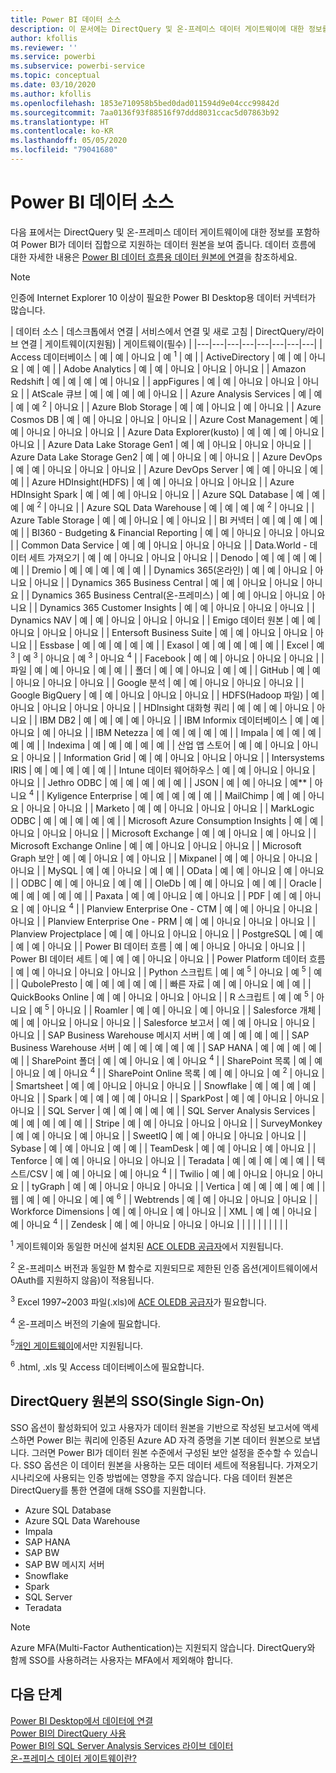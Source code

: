 ```yaml
---
title: Power BI 데이터 소스
description: 이 문서에는 DirectQuery 및 온-프레미스 데이터 게이트웨이에 대한 정보를 포함하여 Power BI에서 지원하는 데이터 원본이 나열되어 있습니다.
author: kfollis
ms.reviewer: ''
ms.service: powerbi
ms.subservice: powerbi-service
ms.topic: conceptual
ms.date: 03/10/2020
ms.author: kfollis
ms.openlocfilehash: 1853e710958b5bed0dad011594d9e04ccc99842d
ms.sourcegitcommit: 7aa0136f93f88516f97ddd8031ccac5d07863b92
ms.translationtype: HT
ms.contentlocale: ko-KR
ms.lasthandoff: 05/05/2020
ms.locfileid: "79041680"
---
```

# <a name="power-bi-data-sources"></a>Power BI 데이터 소스

다음 표에서는 DirectQuery 및 온-프레미스 데이터 게이트웨이에 대한 정보를 포함하여 Power BI가 데이터 집합으로 지원하는 데이터 원본을 보여 줍니다. 데이터 흐름에 대한 자세한 내용은 [Power BI 데이터 흐름용 데이터 원본에 연결](service-dataflows-data-sources.md)을 참조하세요.

> [!NOTE]
> 인증에 Internet Explorer 10 이상이 필요한 Power BI Desktop용 데이터 커넥터가 많습니다. 


| 데이터 소스 | 데스크톱에서 연결 | 서비스에서 연결 및 새로 고침 | DirectQuery/라이브 연결 | 게이트웨이(지원됨) | 게이트웨이(필수) |
|---|---|---|---|---|---|---|---|
| Access 데이터베이스 | 예 | 예 | 아니요 | 예 <sup>1</sup> | 예 |
| ActiveDirectory | 예 | 예 | 아니요 | 예 | 예 |
| Adobe Analytics | 예 | 예 | 아니요 | 아니요 | 아니요 |
| Amazon Redshift | 예 | 예 | 예 | 예 | 아니요 |
| appFigures | 예 | 예 | 아니요 | 아니요 | 아니요 |
| AtScale 큐브 | 예 | 예 | 예 | 예 | 아니요 |
| Azure Analysis Services | 예 | 예 | 예 | 예 <sup>2</sup> | 아니요 |
| Azure Blob Storage | 예 | 예 | 아니요 | 예 | 아니요 |
| Azure Cosmos DB | 예 | 예 | 아니요 | 아니요 | 아니요 |
| Azure Cost Management | 예 | 예 | 아니요 | 아니요 | 아니요 |
| Azure Data Explorer(kusto) | 예 | 예 | 예 | 아니요 | 아니요 |
| Azure Data Lake Storage Gen1 | 예 | 예 | 아니요 | 아니요 | 아니요 |
| Azure Data Lake Storage Gen2 | 예 | 예 | 아니요 | 예 | 아니요 |
| Azure DevOps | 예 | 예 | 아니요 | 아니요 | 아니요 |
| Azure DevOps Server | 예 | 예 | 아니요 | 예 | 예 |
| Azure HDInsight(HDFS) | 예 | 예 | 아니요 | 아니요 | 아니요 |
| Azure HDInsight Spark | 예 | 예 | 예 | 아니요 | 아니요 |
| Azure SQL Database | 예 | 예 | 예 | 예 <sup>2</sup> | 아니요 |
| Azure SQL Data Warehouse | 예 | 예 | 예 | 예 <sup>2</sup> | 아니요 |
| Azure Table Storage | 예 | 예 | 아니요 | 예 | 아니요 |
| BI 커넥터 | 예 | 예 | 예 | 예 | 예 |
| BI360 - Budgeting &amp; Financial Reporting | 예 | 예 | 아니요 | 아니요 | 아니요 |
| Common Data Service | 예 | 예 | 아니요 | 아니요 | 아니요 |
| Data.World - 데이터 세트 가져오기 | 예 | 예 | 아니요 | 아니요 | 아니요 |
| Denodo | 예 | 예 | 예 | 예 | 예 |
| Dremio | 예 | 예 | 예 | 예 | 예 |
| Dynamics 365(온라인) | 예 | 예 | 아니요 | 아니요 | 아니요 |
| Dynamics 365 Business Central | 예 | 예 | 아니요 | 아니요 | 아니요 |
| Dynamics 365 Business Central(온-프레미스) | 예 | 예 | 아니요 | 아니요 | 아니요 |
| Dynamics 365 Customer Insights | 예 | 예 | 아니요 | 아니요 | 아니요 |
| Dynamics NAV | 예 | 예 | 아니요 | 아니요 | 아니요 |
| Emigo 데이터 원본 | 예 | 예 | 아니요 | 아니요 | 아니요 |
| Entersoft Business Suite | 예 | 예 | 아니요 | 아니요 | 아니요 |
| Essbase | 예 | 예 | 예 | 예 | 예 |
| Exasol | 예 | 예 | 예 | 예 | 예 |
| Excel | 예 <sup>3</sup> | 예 <sup>3</sup> | 아니요 | 예 <sup>3</sup> | 아니요 <sup>4</sup> |
| Facebook | 예 | 예 | 아니요 | 아니요 | 아니요 |
| 파일 | 예 | 예 | 아니요 | 예 | 예 |
| 폴더 | 예 | 예 | 아니요 | 예 | 예 |
| GitHub | 예 | 예 | 아니요 | 아니요 | 아니요 |
| Google 분석 | 예 | 예 | 아니요 | 아니요 | 아니요 |
| Google BigQuery | 예 | 예 | 아니요 | 아니요 | 아니요 |
| HDFS(Hadoop 파일) | 예 | 아니요 | 아니요 | 아니요 | 아니요 |
| HDInsight 대화형 쿼리 | 예 | 예 | 예 | 아니요 | 아니요 |
| IBM DB2 | 예 | 예 | 예 | 예 | 아니요 |
| IBM Informix 데이터베이스 | 예 | 예 | 아니요 | 예 | 아니요 |
| IBM Netezza | 예 | 예 | 예 | 예 | 예 |
| Impala | 예 | 예 | 예 | 예 | 예 |
| Indexima | 예 | 예 | 예 | 예 | 예 |
| 산업 앱 스토어 | 예 | 예 | 아니요 | 아니요 | 아니요 |
| Information Grid | 예 | 예 | 아니요 | 아니요 | 아니요 |
| Intersystems IRIS | 예 | 예 | 예 | 예 | 예 |
| Intune 데이터 웨어하우스 | 예 | 예 | 아니요 | 아니요 | 아니요 |
| Jethro ODBC | 예 | 예 | 예 | 예 | 예 |
| JSON | 예 | 예 | 아니요 | 예** | 아니요 <sup>4</sup> |
| Kyligence Enterprise | 예 | 예 | 예 | 예 | 예 |
| MailChimp | 예 | 예 | 아니요 | 아니요 | 아니요 |
| Marketo | 예 | 예 | 아니요 | 아니요 | 아니요 |
| MarkLogic ODBC | 예 | 예 | 예 | 예 | 예 |
| Microsoft Azure Consumption Insights | 예 | 예 | 아니요 | 아니요 | 아니요 |
| Microsoft Exchange | 예 | 예 | 아니요 | 예 | 아니요 |
| Microsoft Exchange Online | 예 | 예 | 아니요 | 아니요 | 아니요 |
| Microsoft Graph 보안 | 예 | 예 | 아니요 | 예 | 아니요 |
| Mixpanel | 예 | 예 | 아니요 | 아니요 | 아니요 |
| MySQL | 예 | 예 | 아니요 | 예 | 예 |
| OData | 예 | 예 | 아니요 | 예 | 아니요 |
| ODBC | 예 | 예 | 아니요 | 예 | 예 |
| OleDb | 예 | 예 | 아니요 | 예 | 예 |
| Oracle | 예 | 예 | 예 | 예 | 예 |
| Paxata | 예 | 예 | 아니요 | 예 | 아니요 |
| PDF | 예 | 예 | 아니요 | 예 | 아니요 <sup>4</sup> |
| Planview Enterprise One - CTM | 예 | 예 | 아니요 | 아니요 | 아니요 |
| Planview Enterprise One - PRM | 예 | 예 | 아니요 | 아니요 | 아니요 |
| Planview Projectplace | 예 | 예 | 아니요 | 아니요 | 아니요 |
| PostgreSQL | 예 | 예 | 예 | 예 | 아니요 |
| Power BI 데이터 흐름 | 예 | 예 | 아니요 | 아니요 | 아니요 |
| Power BI 데이터 세트 | 예 | 예 | 예 | 아니요 | 아니요 |
| Power Platform 데이터 흐름 | 예 | 예 | 아니요 | 아니요 | 아니요 |
| Python 스크립트 | 예 | 예 <sup>5</sup> | 아니요 | 예 <sup>5</sup> | 예 |
| QubolePresto | 예 | 예 | 예 | 예 | 예 |
| 빠른 자료 | 예 | 예 | 아니요 | 예 | 예 |
| QuickBooks Online | 예 | 예 | 아니요 | 아니요 | 아니요 |
| R 스크립트 | 예 | 예 <sup>5</sup> | 아니요 | 예 <sup>5</sup> | 아니요 |
| Roamler | 예 | 예 | 아니요 | 예 | 아니요 |
| Salesforce 개체 | 예 | 예 | 아니요 | 아니요 | 아니요 |
| Salesforce 보고서 | 예 | 예 | 아니요 | 아니요 | 아니요 |
| SAP Business Warehouse 메시지 서버 | 예 | 예 | 예 | 예 | 예 |
| SAP Business Warehouse 서버 | 예 | 예 | 예 | 예 | 예 |
| SAP HANA | 예 | 예 | 예 | 예 | 예 |
| SharePoint 폴더 | 예 | 예 | 아니요 | 예 | 아니요 <sup>4</sup> |
| SharePoint 목록 | 예 | 예 | 아니요 | 예 | 아니요 <sup>4</sup> |
| SharePoint Online 목록 | 예 | 예 | 아니요 | 예 <sup>2</sup> | 아니요 |
| Smartsheet | 예 | 예 | 아니요 | 아니요 | 아니요 |
| Snowflake | 예 | 예 | 예 | 예 | 아니요 |
| Spark | 예 | 예 | 예 | 예 | 아니요 |
| SparkPost | 예 | 예 | 아니요 | 아니요 | 아니요 |
| SQL Server | 예 | 예 | 예 | 예 | 예 |
| SQL Server Analysis Services | 예 | 예 | 예 | 예 | 예 |
| Stripe | 예 | 예 | 아니요 | 아니요 | 아니요 |
| SurveyMonkey | 예 | 예 | 아니요 | 예 | 아니요 |
| SweetIQ | 예 | 예 | 아니요 | 아니요 | 아니요 |
| Sybase | 예 | 예 | 아니요 | 예 | 예 |
| TeamDesk | 예 | 예 | 아니요 | 예 | 아니요 |
| Tenforce | 예 | 예 | 아니요 | 아니요 | 아니요 |
| Teradata | 예 | 예 | 예 | 예 | 예 |
| 텍스트/CSV | 예 | 예 | 아니요 | 예 | 아니요 <sup>4</sup> |
| Twilio | 예 | 예 | 아니요 | 아니요 | 아니요 |
| tyGraph | 예 | 예 | 아니요 | 아니요 | 아니요 |
| Vertica | 예 | 예 | 예 | 예 | 예 |
| 웹 | 예 | 예 | 아니요 | 예 | 예 <sup>6</sup> |
| Webtrends | 예 | 예 | 아니요 | 아니요 | 아니요 |
| Workforce Dimensions | 예 | 예 | 아니요 | 예 | 아니요 |
| XML | 예 | 예 | 아니요 | 예 | 아니요 <sup>4</sup> |
| Zendesk | 예 | 예 | 아니요 | 아니요 | 아니요 |
| | | | | | | | |

<sup>1</sup> 게이트웨이와 동일한 머신에 설치된 [ACE OLEDB 공급자](https://www.microsoft.com/download/details.aspx?id=54920)에서 지원됩니다.

<sup>2</sup> 온-프레미스 버전과 동일한 M 함수로 지원되므로 제한된 인증 옵션(게이트웨이에서 OAuth를 지원하지 않음)이 적용됩니다.

<sup>3</sup> Excel 1997~2003 파일(.xls)에 [ACE OLEDB 공급자](https://www.microsoft.com/download/details.aspx?id=54920)가 필요합니다.

<sup>4</sup> 온-프레미스 버전의 기술에 필요합니다.

<sup>5</sup>[개인 게이트웨이](service-gateway-personal-mode.md)에서만 지원됩니다.

<sup>6</sup> .html, .xls 및 Access 데이터베이스에 필요합니다.

## <a name="single-sign-on-sso-for-directquery-sources"></a>DirectQuery 원본의 SSO(Single Sign-On)

SSO 옵션이 활성화되어 있고 사용자가 데이터 원본을 기반으로 작성된 보고서에 액세스하면 Power BI는 쿼리에 인증된 Azure AD 자격 증명을 기본 데이터 원본으로 보냅니다. 그러면 Power BI가 데이터 원본 수준에서 구성된 보안 설정을 준수할 수 있습니다.
SSO 옵션은 이 데이터 원본을 사용하는 모든 데이터 세트에 적용됩니다. 가져오기 시나리오에 사용되는 인증 방법에는 영향을 주지 않습니다. 다음 데이터 원본은 DirectQuery를 통한 연결에 대해 SSO를 지원합니다.

- Azure SQL Database
- Azure SQL Data Warehouse
- Impala
- SAP HANA
- SAP BW
- SAP BW 메시지 서버
- Snowflake
- Spark
- SQL Server
- Teradata

> [!Note]
> Azure MFA(Multi-Factor Authentication)는 지원되지 않습니다. DirectQuery와 함께 SSO를 사용하려는 사용자는 MFA에서 제외해야 합니다.

## <a name="next-steps"></a>다음 단계

[Power BI Desktop에서 데이터에 연결](desktop-quickstart-connect-to-data.md)  
[Power BI의 DirectQuery 사용](desktop-directquery-about.md)  
[Power BI의 SQL Server Analysis Services 라이브 데이터](sql-server-analysis-services-tabular-data.md)  
[온-프레미스 데이터 게이트웨이란?](service-gateway-onprem.md)  
